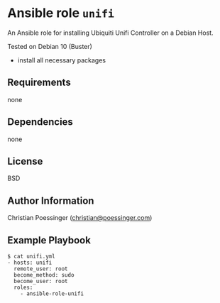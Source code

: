# Ansible role `unifi`

An Ansible role for installing Ubiquiti Unifi Controller on a Debian Host.

Tested on Debian 10 (Buster)

- install all necessary packages

## Requirements

none

## Dependencies

none

## License

BSD

## Author Information

Christian Poessinger (christian@poessinger.com)

## Example Playbook

```
$ cat unifi.yml
- hosts: unifi
  remote_user: root
  become_method: sudo
  become_user: root
  roles:
    - ansible-role-unifi
```
